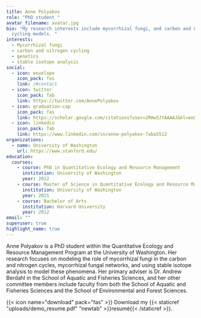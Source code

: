 ```yaml
---
title: Anne Polyakov
role: "PhD student "
avatar_filename: avatar.jpg
bio: "My research interests include mycorrhizal fungi, and carbon and nitrogen
  cycling models. "
interests:
  - Mycorrhizal fungi
  - carbon and nitrogen cycling
  - genetics
  - stable isotope analysis
social:
  - icon: envelope
    icon_pack: fas
    link: /#contact
  - icon: twitter
    icon_pack: fab
    link: https://twitter.com/AnnePolyakov
  - icon: graduation-cap
    icon_pack: fas
    link: https://scholar.google.com/citations?user=2RHw5JYAAAAJ&hl=en&oi=ao
  - icon: linkedin
    icon_pack: fab
    link: https://www.linkedin.com/in/anne-polyakov-7aba5512
organizations:
  - name: University of Washington
    url: https://www.stanford.edu/
education:
  courses:
    - course: PhD in Quantitative Ecology and Resource Management
      institution: University of Washington
      year: 2022
    - course: Master of Science in Quantitative Ecology and Resource Management
      institution: University of Washington
      year: 2021
    - course: Bachelor of Arts
      institution: Harvard University
      year: 2012
email: ""
superuser: true
highlight_name: true
---
```

Anne Polyakov is a PhD student within the Quantitative Ecology and Resource Management Program at the University of Washington. Her research focuses on modeling the role of mycorrhizal fungi in the carbon and nitrogen cycles, mycorrhizal fungal networks, and using stable isotope analysis to model these phenomena. Her primary adviser is Dr. Andrew Berdahl in the School of Aquatic and Fisheries Sciences, and her other committee members include faculty from both the School of Aquatic and Fisheries Sciences and the School of Environmental and Forest Sciences. 

{{< icon name="download" pack="fas" >}} Download my {{< staticref "uploads/demo_resume.pdf" "newtab" >}}resumé{{< /staticref >}}.